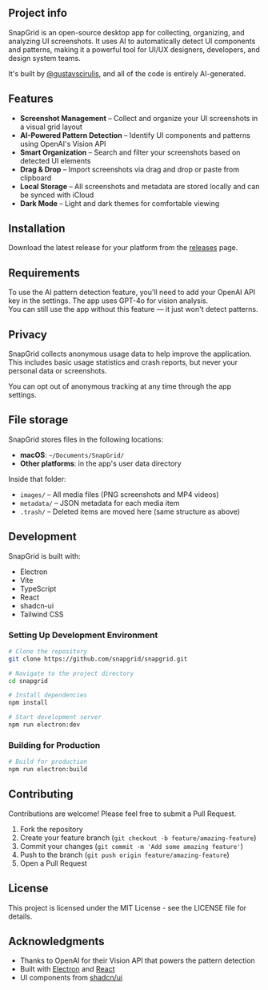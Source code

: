 ## Project info

SnapGrid is an open-source desktop app for collecting, organizing, and analyzing UI screenshots. It uses AI to automatically detect UI components and patterns, making it a powerful tool for UI/UX designers, developers, and design system teams.

It's built by [@gustavscirulis](https://github.com/gustavscirulis), and all of the code is entirely AI-generated.

## Features

- **Screenshot Management** – Collect and organize your UI screenshots in a visual grid layout  
- **AI-Powered Pattern Detection** – Identify UI components and patterns using OpenAI's Vision API  
- **Smart Organization** – Search and filter your screenshots based on detected UI elements  
- **Drag & Drop** – Import screenshots via drag and drop or paste from clipboard  
- **Local Storage** – All screenshots and metadata are stored locally and can be synced with iCloud  
- **Dark Mode** – Light and dark themes for comfortable viewing  

## Installation

Download the latest release for your platform from the [releases](https://github.com/snapgrid/snapgrid/releases) page.

## Requirements

To use the AI pattern detection feature, you'll need to add your OpenAI API key in the settings. The app uses GPT-4o for vision analysis.  
You can still use the app without this feature — it just won't detect patterns.

## Privacy

SnapGrid collects anonymous usage data to help improve the application. This includes basic usage statistics and crash reports, but never your personal data or screenshots.

You can opt out of anonymous tracking at any time through the app settings.

## File storage

SnapGrid stores files in the following locations:

- **macOS**: `~/Documents/SnapGrid/`  
- **Other platforms**: in the app's user data directory

Inside that folder:

- `images/` – All media files (PNG screenshots and MP4 videos)  
- `metadata/` – JSON metadata for each media item  
- `.trash/` – Deleted items are moved here (same structure as above)

## Development

SnapGrid is built with:

- Electron  
- Vite  
- TypeScript  
- React  
- shadcn-ui  
- Tailwind CSS

### Setting Up Development Environment

```sh
# Clone the repository
git clone https://github.com/snapgrid/snapgrid.git

# Navigate to the project directory
cd snapgrid

# Install dependencies
npm install

# Start development server
npm run electron:dev
```

### Building for Production

```sh
# Build for production
npm run electron:build
```

## Contributing

Contributions are welcome! Please feel free to submit a Pull Request.

1. Fork the repository
2. Create your feature branch (`git checkout -b feature/amazing-feature`)
3. Commit your changes (`git commit -m 'Add some amazing feature'`)
4. Push to the branch (`git push origin feature/amazing-feature`)
5. Open a Pull Request

## License

This project is licensed under the MIT License - see the LICENSE file for details.

## Acknowledgments

- Thanks to OpenAI for their Vision API that powers the pattern detection
- Built with [Electron](https://www.electronjs.org/) and [React](https://reactjs.org/)
- UI components from [shadcn/ui](https://ui.shadcn.com/)

